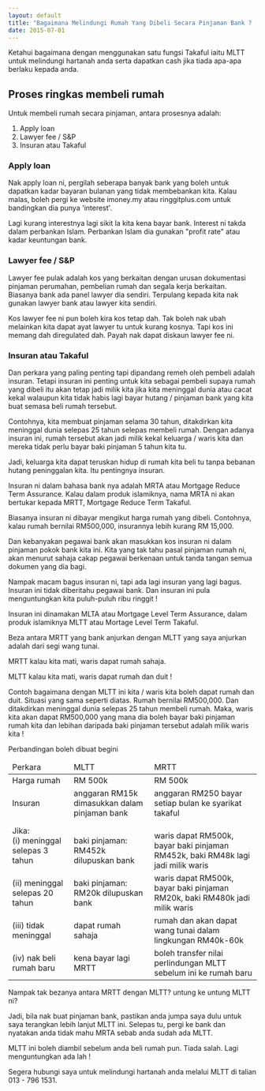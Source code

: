 ```yaml
---
layout: default
title: "Bagaimana Melindungi Rumah Yang Dibeli Secara Pinjaman Bank ? (Dan dapat cash...)"
date: 2015-07-01
---
```



Ketahui bagaimana dengan menggunakan satu fungsi Takaful iaitu MLTT untuk melindungi hartanah anda serta dapatkan cash jika tiada apa-apa berlaku kepada anda.
    					
## Proses ringkas membeli rumah
    					
Untuk membeli rumah secara pinjaman, antara prosesnya adalah:
1. Apply loan
2. Lawyer fee / S&amp;P
3. Insuran atau Takaful
    					
### Apply loan
    					
Nak apply loan ni, pergilah seberapa banyak bank yang boleh untuk dapatkan kadar bayaran bulanan yang tidak	membebankan kita. Kalau malas, boleh pergi ke website imoney.my atau ringgitplus.com untuk bandingkan dia punya 'interest'. 

Lagi kurang interestnya lagi sikit la kita kena bayar bank. Interest ni takda dalam perbankan Islam. Perbankan Islam dia gunakan "profit rate" atau kadar keuntungan bank.

### Lawyer fee / S&P

Lawyer fee pulak adalah kos yang berkaitan dengan urusan dokumentasi pinjaman perumahan, pembelian rumah dan segala kerja berkaitan. Biasanya bank ada panel lawyer dia sendiri. Terpulang kepada kita nak gunakan lawyer bank atau lawyer kita sendiri.

Kos lawyer fee ni pun boleh kira kos tetap dah. Tak boleh nak ubah melainkan kita dapat ayat lawyer tu untuk kurang kosnya. Tapi kos ini memang dah diregulated dah. Payah nak dapat diskaun lawyer fee ni.
						
### Insuran atau Takaful
    					
Dan perkara yang paling penting tapi dipandang remeh oleh pembeli adalah insuran. Tetapi insuran ini penting untuk kita sebagai pembeli supaya rumah yang dibeli itu akan tetap jadi milik kita jika kita meninggal dunia atau cacat kekal walaupun kita tidak habis lagi bayar hutang / pinjaman bank yang kita buat semasa beli rumah tersebut.
						
Contohnya, kita membuat pinjaman selama 30 tahun, ditakdirkan kita meninggal dunia selepas 25 tahun selepas membeli rumah. Dengan adanya insuran ini, rumah tersebut akan jadi milik kekal keluarga / waris kita dan mereka tidak perlu bayar baki pinjaman 5 tahun kita tu.
					
Jadi, keluarga kita dapat teruskan hidup di rumah kita beli tu tanpa bebanan hutang peninggalan kita. Itu pentingnya insuran.

Insuran ni dalam bahasa bank nya adalah MRTA atau Mortgage Reduce Term Assurance. Kalau dalam produk islamiknya, nama MRTA ni akan bertukar kepada MRTT, Mortgage Reduce Term Takaful.
						
Biasanya insuran ni dibayar mengikut harga rumah yang dibeli. Contohnya, kalau rumah bernilai RM500,000, insurannya lebih kurang RM 15,000.
						
Dan kebanyakan pegawai bank akan masukkan kos insuran ni dalam pinjaman pokok bank kita ini. Kita yang tak tahu pasal pinjaman rumah 
						ni, akan menurut sahaja cakap pegawai berkenaan untuk tanda tangan semua dokumen yang dia bagi.
						
Nampak macam bagus insuran ni, tapi ada lagi insuran yang lagi bagus. Insuran ini tidak diberitahu pegawai bank. Dan insuran ini pula 
						menguntungkan kita puluh-puluh ribu ringgit !
						
Insuran ini dinamakan MLTA atau Mortgage Level Term Assurance, dalam produk islamiknya MLTT atau Mortage Level Term Takaful.

Beza antara MRTT yang bank anjurkan dengan MLTT yang saya anjurkan adalah dari segi wang tunai. 

MRTT kalau kita mati, waris dapat rumah sahaja.
					
MLTT kalau kita mati, waris dapat rumah dan duit !
						
Contoh bagaimana dengan MLTT ini kita / waris kita boleh dapat rumah dan duit. Situasi yang sama seperti diatas. Rumah bernilai RM500,000. Dan ditakdirkan meninggal dunia selepas 25 tahun membeli rumah. Maka, waris kita akan dapat RM500,000 yang mana dia boleh bayar baki pinjaman rumah kita dan lebihan daripada baki pinjaman tersebut adalah milik waris kita !

Perbandingan boleh dibuat begini
    			    					
<table class="mdl-data-table mdl-js-data-table">
<thead>
<tr>
<td class="mdl-data-table__cell--non-numeric">Perkara</td>
<td class="mdl-data-table__cell--non-numeric">MLTT</td>
<td class="mdl-data-table__cell--non-numeric">MRTT</td>
</tr>
</thead>
<tbody>
<tr>
<td class="mdl-data-table__cell--non-numeric">Harga rumah</td>
<td class="mdl-data-table__cell--non-numeric">RM 500k</td>
<td class="mdl-data-table__cell--non-numeric">RM 500k</td>
</tr>
<tr>
<td class="mdl-data-table__cell--non-numeric">Insuran</td>
<td class="mdl-data-table__cell--non-numeric">anggaran RM15k dimasukkan dalam pinjaman bank</td>
<td class="mdl-data-table__cell--non-numeric">anggaran RM250 bayar setiap bulan ke syarikat takaful</td>
</tr>
<tr>
<td class="mdl-data-table__cell--non-numeric">Jika:<br>(i) meninggal selepas 3 tahun</td>
<td class="mdl-data-table__cell--non-numeric"><br>baki pinjaman: RM452k dilupuskan bank</td>
<td class="mdl-data-table__cell--non-numeric"><br>waris dapat RM500k, bayar baki pinjaman RM452k, baki RM48k lagi jadi milik waris</td>
</tr>
<tr>
<td class="mdl-data-table__cell--non-numeric">(ii) meninggal selepas 20 tahun</td>
<td class="mdl-data-table__cell--non-numeric">baki pinjaman: RM20k dilupuskan bank</td>
<td class="mdl-data-table__cell--non-numeric">waris dapat RM500k, bayar baki pinjaman RM20k, baki RM480k jadi milik waris</td>
</tr>
<tr>
<td class="mdl-data-table__cell--non-numeric">(iii) tidak meninggal</td>
<td class="mdl-data-table__cell--non-numeric">dapat rumah sahaja</td>
<td class="mdl-data-table__cell--non-numeric">rumah dan akan dapat wang tunai dalam lingkungan RM40k-60k</td>
</tr>
<tr>
<td class="mdl-data-table__cell--non-numeric">(iv) nak beli rumah baru</td>
<td class="mdl-data-table__cell--non-numeric">kena bayar lagi MRTT</td>
<td class="mdl-data-table__cell--non-numeric">boleh transfer nilai perlindungan MLTT sebelum ini ke rumah baru</td>
</tr>
</tbody>
</table>  			
    				    			

Nampak tak bezanya antara MRTT dengan MLTT? untung ke untung MLTT ni?

Jadi, bila nak buat pinjaman bank, pastikan anda jumpa saya dulu untuk saya terangkan lebih lanjut MLTT ini. Selepas tu, pergi ke bank dan nyatakan anda tidak mahu MRTA sebab anda sudah ada MLTT. 

MLTT ini boleh diambil sebelum anda beli rumah pun. Tiada salah. Lagi menguntungkan ada lah !
				
Segera hubungi saya untuk melindungi hartanah anda melalui MLTT di talian 013 - 796 1531.
